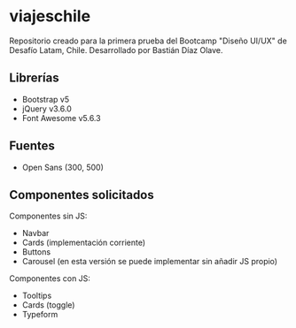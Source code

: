 # viajeschile
Repositorio creado para la primera prueba del Bootcamp "Diseño UI/UX" de Desafío Latam, Chile.
Desarrollado por Bastián Díaz Olave.

## Librerías
- Bootstrap v5
- jQuery v3.6.0
- Font Awesome v5.6.3

## Fuentes
- Open Sans (300, 500)

## Componentes solicitados
Componentes sin JS:
- Navbar
- Cards (implementación corriente)
- Buttons
- Carousel (en esta versión se puede implementar sin añadir JS propio)

Componentes con JS:
- Tooltips
- Cards (toggle)
- Typeform
